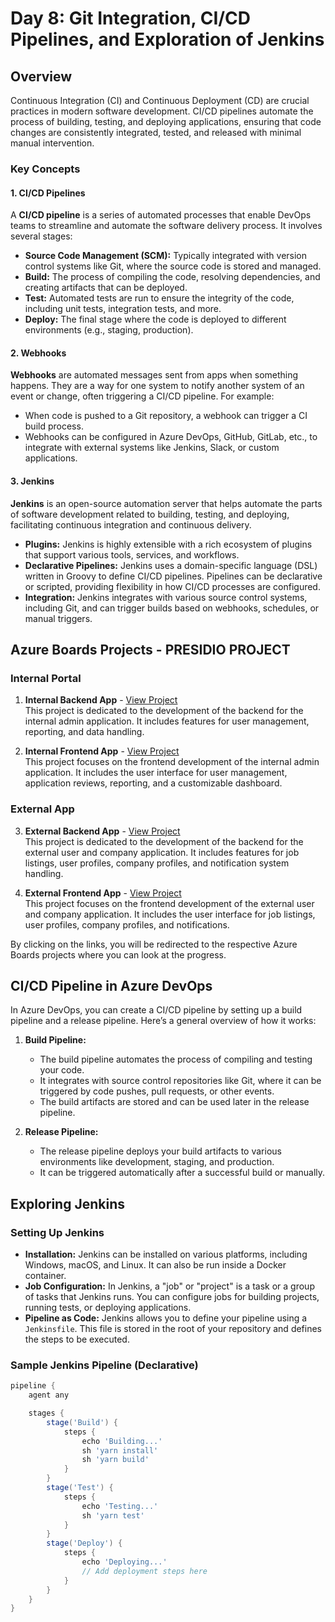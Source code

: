 # Day 8: Git Integration, CI/CD Pipelines, and Exploration of Jenkins

## Overview

Continuous Integration (CI) and Continuous Deployment (CD) are crucial practices in modern software development. CI/CD pipelines automate the process of building, testing, and deploying applications, ensuring that code changes are consistently integrated, tested, and released with minimal manual intervention.

### Key Concepts

#### 1. CI/CD Pipelines
A **CI/CD pipeline** is a series of automated processes that enable DevOps teams to streamline and automate the software delivery process. It involves several stages:

- **Source Code Management (SCM):** Typically integrated with version control systems like Git, where the source code is stored and managed.
- **Build:** The process of compiling the code, resolving dependencies, and creating artifacts that can be deployed.
- **Test:** Automated tests are run to ensure the integrity of the code, including unit tests, integration tests, and more.
- **Deploy:** The final stage where the code is deployed to different environments (e.g., staging, production).

#### 2. Webhooks
**Webhooks** are automated messages sent from apps when something happens. They are a way for one system to notify another system of an event or change, often triggering a CI/CD pipeline. For example:

- When code is pushed to a Git repository, a webhook can trigger a CI build process.
- Webhooks can be configured in Azure DevOps, GitHub, GitLab, etc., to integrate with external systems like Jenkins, Slack, or custom applications.

#### 3. Jenkins
**Jenkins** is an open-source automation server that helps automate the parts of software development related to building, testing, and deploying, facilitating continuous integration and continuous delivery.

- **Plugins:** Jenkins is highly extensible with a rich ecosystem of plugins that support various tools, services, and workflows.
- **Declarative Pipelines:** Jenkins uses a domain-specific language (DSL) written in Groovy to define CI/CD pipelines. Pipelines can be declarative or scripted, providing flexibility in how CI/CD processes are configured.
- **Integration:** Jenkins integrates with various source control systems, including Git, and can trigger builds based on webhooks, schedules, or manual triggers.

## Azure Boards Projects - PRESIDIO PROJECT

### Internal Portal

1. **Internal Backend App** - [View Project](https://dev.azure.com/HireEz/HireEZ-portal-backend)  
   This project is dedicated to the development of the backend for the internal admin application. It includes features for user management, reporting, and data handling.

2. **Internal Frontend App** - [View Project](https://dev.azure.com/HireEz/HireEZ-portal-frontend)  
   This project focuses on the frontend development of the internal admin application. It includes the user interface for user management, application reviews, reporting, and a customizable dashboard.

### External App

3. **External Backend App** - [View Project](https://dev.azure.com/HireEz/HireEZ-app-backend)  
   This project is dedicated to the development of the backend for the external user and company application. It includes features for job listings, user profiles, company profiles, and notification system handling.

4. **External Frontend App** - [View Project](https://dev.azure.com/HireEz/HireEZ-app-frontend)  
   This project focuses on the frontend development of the external user and company application. It includes the user interface for job listings, user profiles, company profiles, and notifications.

By clicking on the links, you will be redirected to the respective Azure Boards projects where you can look at the progress.

## CI/CD Pipeline in Azure DevOps

In Azure DevOps, you can create a CI/CD pipeline by setting up a build pipeline and a release pipeline. Here’s a general overview of how it works:

1. **Build Pipeline:**
   - The build pipeline automates the process of compiling and testing your code.
   - It integrates with source control repositories like Git, where it can be triggered by code pushes, pull requests, or other events.
   - The build artifacts are stored and can be used later in the release pipeline.

2. **Release Pipeline:**
   - The release pipeline deploys your build artifacts to various environments like development, staging, and production.
   - It can be triggered automatically after a successful build or manually.



## Exploring Jenkins

### Setting Up Jenkins
- **Installation:** Jenkins can be installed on various platforms, including Windows, macOS, and Linux. It can also be run inside a Docker container.
- **Job Configuration:** In Jenkins, a "job" or "project" is a task or a group of tasks that Jenkins runs. You can configure jobs for building projects, running tests, or deploying applications.
- **Pipeline as Code:** Jenkins allows you to define your pipeline using a `Jenkinsfile`. This file is stored in the root of your repository and defines the steps to be executed.

### Sample Jenkins Pipeline (Declarative)
```groovy
pipeline {
    agent any

    stages {
        stage('Build') {
            steps {
                echo 'Building...'
                sh 'yarn install'
                sh 'yarn build'
            }
        }
        stage('Test') {
            steps {
                echo 'Testing...'
                sh 'yarn test'
            }
        }
        stage('Deploy') {
            steps {
                echo 'Deploying...'
                // Add deployment steps here
            }
        }
    }
}
```

